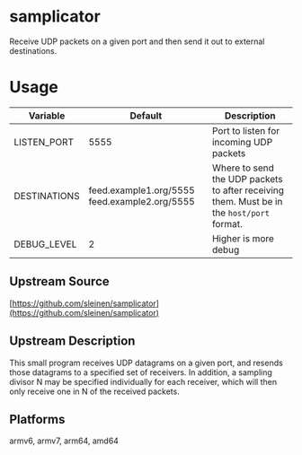 # samplicator

Receive UDP packets on a given port and then send it out to external destinations.

# Usage

| Variable | Default | Description |
| -------- | ------- | ----------- |
| LISTEN_PORT | 5555 | Port to listen for incoming UDP packets |
| DESTINATIONS | feed.example1.org/5555 feed.example2.org/5555 | Where to send the UDP packets to after receiving them. Must be in the `host/port` format.
| DEBUG_LEVEL | 2 | Higher is more debug

## Upstream Source

[https://github.com/sleinen/samplicator](https://github.com/sleinen/samplicator)

## Upstream Description

This small program receives UDP datagrams on a given port, and resends those datagrams
to a specified set of receivers. In addition, a sampling divisor N may be specified
individually for each receiver, which will then only receive one in N of the received
packets.

## Platforms

armv6, armv7, arm64, amd64
